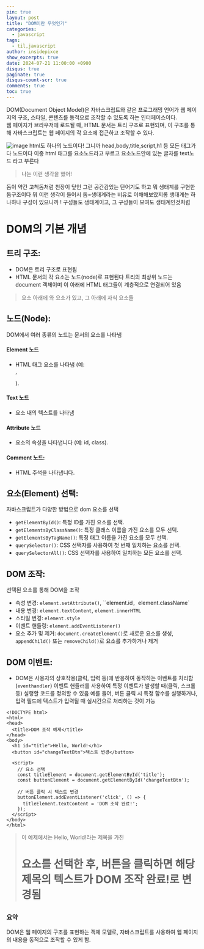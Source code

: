 ```yaml
---
pin: true
layout: post
title: "DOM이란 무엇인가"
categories:
  - javascript
tags:
  - til,javascript
author: insidepixce
show_excerpts: true
date: 2024-07-21 11:00:00 +0900
disqus: true
paginate: true
disqus-count-scr: true
comments: true
toc: true
---
```





DOM(Document Object Model)은 자바스크립트와 같은 프로그래밍 언어가 웹 페이지의 구조, 스타일, 콘텐츠를 동적으로 조작할 수 있도록 하는 인터페이스이다. 
<br>웹 페이지가 브라우저에 로드될 때, HTML 문서는 트리 구조로 표현되며, 이 구조를 통해 자바스크립트는 웹 페이지의 각 요소에 접근하고 조작할 수 있다.

![image](https://image.slidesharecdn.com/dom-130225112417-phpapp02/95/an-introduction-to-the-dom-3-638.jpg?cb=1367487766)
html도 하나의 노드이다! 
그니까 head,body,title,script,h1 등 모든 태그가 다 노드이다 
이중 html 태그를 요소노드라고 부르고 요소노드안에 있는 글자를 text노드 라고 부른다 

>나는 이런 생각을 했어!

돔이 약간 고척돔처럼 천장이 덮인 그런 공간감있는 단어기도 하고 뭐 생태계를 구현한 돔구조이다 뭐 이런 생각이 들어서 돔=생태계라는 비유로 이해해보았지롱
생태계는 하나하나 구성이 있으니까 ! 구성들도 생태계이고, 그 구성들이 모여도 생태계인것처럼
# DOM의 기본 개념

## 트리 구조:
- DOM은 트리 구조로 표현됨
- HTML 문서의 각 요소는 노드(node)로 표현된다
트리의 최상위 노드는 document 객체이며 이 아래에 HTML 태그들이 계층적으로 연결되어 있음

>  <html> 요소 아래에 <body>와 <head> 요소가 있고, 그 아래에 자식 요소들 

## 노드(Node):

DOM에서 여러 종류의 노드는 문서의 요소를 나타냄
#### Element 노드
- HTML 태그 요소를 나타냄 (예: <div>, <p>).
#### Text 노드
- 요소 내의 텍스트를 나타냄
#### Attribute 노드
- 요소의 속성을 나타냅니다 (예: id, class).
#### Comment 노드: 
- HTML 주석을 나타냅니다.

## 요소(Element) 선택:

자바스크립트가 다양한 방법으로 dom 요소를 선택
- `getElementById()`: 특정 ID를 가진 요소를 선택.
- `getElementsByClassName()`: 특정 클래스 이름을 가진 요소를 모두 선택.
- `getElementsByTagName()`: 특정 태그 이름을 가진 요소를 모두 선택.
- `querySelector()`: CSS 선택자를 사용하여 첫 번째 일치하는 요소를 선택.
- `querySelectorAll()`: CSS 선택자를 사용하여 일치하는 모든 요소를 선택.

## DOM 조작:

선택된 요소를 통해 DOM을 조작

- 속성 변경: `element.setAttribute()`, ``element.id`, `element.className` 
- 내용 변경: `element.textContent`, `element.innerHTML`
- 스타일 변경: `element.style`
- 이벤트 핸들링: `element.addEventListener()`
- 요소 추가 및 제거: `document.createElement()`로 새로운 요소를 생성, `appendChild()` 또는 `removeChild()`로 요소를 추가하거나 제거

## DOM 이벤트:
- DOM은 사용자의 상호작용(클릭, 입력 등)에 반응하여 동작하는 이벤트를 처리함 (`eventhandler`)
이벤트 핸들러를 사용하여 특정 이벤트가 발생할 때(클릭, 스크롤 등) 실행할 코드를 정의할 수 있음
예를 들어, 버튼 클릭 시 특정 함수를 실행하거나, 입력 필드에 텍스트가 입력될 때 실시간으로 처리하는 것이 가능


```
<!DOCTYPE html>
<html>
<head>
  <title>DOM 조작 예제</title>
</head>
<body>
  <h1 id="title">Hello, World!</h1>
  <button id="changeTextBtn">텍스트 변경</button>

  <script>
    // 요소 선택
    const titleElement = document.getElementById('title');
    const buttonElement = document.getElementById('changeTextBtn');

    // 버튼 클릭 시 텍스트 변경
    buttonElement.addEventListener('click', () => {
      titleElement.textContent = 'DOM 조작 완료!';
    });
  </script>
</body>
</html>
```

> 이 예제에서는 Hello, World!라는 제목을 가진 <h1> 요소를 선택한 후, 버튼을 클릭하면 해당 제목의 텍스트가 DOM 조작 완료!로 변경됨

### 요약 

DOM은 웹 페이지의 구조를 표현하는 객체 모델로, 자바스크립트를 사용하여 웹 페이지의 내용을 동적으로 조작할 수 있게 함. 








